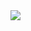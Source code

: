 <a href="https://discord.com/users/848949877655470080"  align="center">
    <img src="https://lanyard.cnrad.dev/api/1127594734219710504">
</a>
